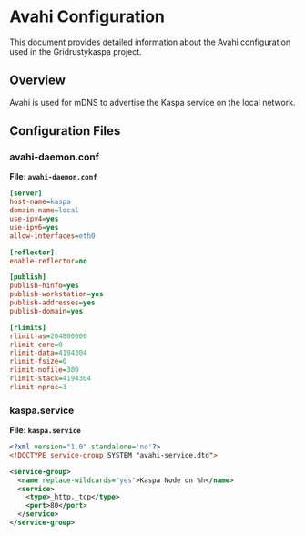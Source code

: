 # Avahi Configuration

This document provides detailed information about the Avahi configuration used in the Gridrustykaspa project.

## Overview

Avahi is used for mDNS to advertise the Kaspa service on the local network.

## Configuration Files

### avahi-daemon.conf

**File: `avahi-daemon.conf`**

```ini
[server]
host-name=kaspa
domain-name=local
use-ipv4=yes
use-ipv6=yes
allow-interfaces=eth0

[reflector]
enable-reflector=no

[publish]
publish-hinfo=yes
publish-workstation=yes
publish-addresses=yes
publish-domain=yes

[rlimits]
rlimit-as=204800000
rlimit-core=0
rlimit-data=4194304
rlimit-fsize=0
rlimit-nofile=300
rlimit-stack=4194304
rlimit-nproc=3
```

### kaspa.service

**File: `kaspa.service`**

```xml
<?xml version="1.0" standalone='no'?>
<!DOCTYPE service-group SYSTEM "avahi-service.dtd">

<service-group>
  <name replace-wildcards="yes">Kaspa Node on %h</name>
  <service>
    <type>_http._tcp</type>
    <port>80</port>
  </service>
</service-group>
```
